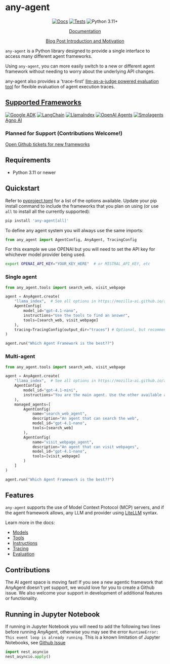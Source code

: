 # any-agent

<div align="center">

[![Docs](https://github.com/mozilla-ai/any-agent/actions/workflows/docs.yaml/badge.svg)](https://github.com/mozilla-ai/any-agent/actions/workflows/docs.yaml/)
[![Tests](https://github.com/mozilla-ai/any-agent/actions/workflows/tests.yaml/badge.svg)](https://github.com/mozilla-ai/any-agent/actions/workflows/tests.yaml/)
![Python 3.11+](https://img.shields.io/badge/python-3.11%2B-blue.svg)

[Documentation](https://mozilla-ai.github.io/any-agent/)


[Blog Post Introduction and Motivation](https://blog.mozilla.ai/introducing-any-agent-an-abstraction-layer-between-your-code-and-the-many-agentic-frameworks/)

</div>

`any-agent` is a Python library designed to provide a single interface to access many different agent frameworks.

Using `any-agent`, you can more easily switch to a new or different agent framework without needing to worry about the underlying API changes.

any-agent also provides a 'trace-first' [llm-as-a-judge powered evaluation tool](https://mozilla-ai.github.io/any-agent/evaluation/) for flexible evaluation of agent execution traces.

## [Supported Frameworks](https://mozilla-ai.github.io/any-agent/frameworks/)

[![Google ADK](https://img.shields.io/badge/Google%20ADK-4285F4?logo=google&logoColor=white)](https://github.com/google/adk-python) [![LangChain](https://img.shields.io/badge/LangChain-1e4545?logo=langchain&logoColor=white)](https://github.com/langchain-ai/langgraph) [![LlamaIndex](https://img.shields.io/badge/🦙%20LlamaIndex-fbcfe2)](https://github.com/run-llama/llama_index) [![OpenAI Agents](https://img.shields.io/badge/OpenAI%20Agents-black?logo=openai)](https://github.com/openai/openai-agents-python) [![Smolagents](https://img.shields.io/badge/Smolagents-ffcb3a?logo=huggingface&logoColor=white)](https://smolagents.org/) [Agno AI](https://docs.agno.com/introduction)

### Planned for Support (Contributions Welcome!)

[Open Github tickets for new frameworks](https://github.com/mozilla-ai/any-agent/issues?q=is%3Aissue%20state%3Aopen%20label%3Aframeworks)

## Requirements

- Python 3.11 or newer

## Quickstart


Refer to [pyproject.toml](./pyproject.toml) for a list of the options available.
Update your pip install command to include the frameworks that you plan on using (or use `all` to install all the currently supported):

```bash
pip install 'any-agent[all]'
```

To define any agent system you will always use the same imports:

```py
from any_agent import AgentConfig, AnyAgent, TracingConfig
```
For this example we use OPENAI but you will need to set the API key for whichever model provider being used.

```bash
export OPENAI_API_KEY="YOUR_KEY_HERE"  # or MISTRAL_API_KEY, etc
```

### Single agent

```py
from any_agent.tools import search_web, visit_webpage

agent = AnyAgent.create(
    "llama_index",  # See all options in https://mozilla-ai.github.io/any-agent/frameworks/
    AgentConfig(
        model_id="gpt-4.1-nano",
        instructions="Use the tools to find an answer",
        tools=[search_web, visit_webpage]
    ),
    tracing=TracingConfig(output_dir="traces") # Optional, but recommended for saving and viewing traces
)

agent.run("Which Agent Framework is the best??")
```

### Multi-agent

```py
from any_agent.tools import search_web, visit_webpage

agent = AnyAgent.create(
    "llama_index",  # See all options in https://mozilla-ai.github.io/any-agent/frameworks/
    AgentConfig(
        model_id="gpt-4.1-mini",
        instructions="You are the main agent. Use the other available agents to find an answer",
    ),
    managed_agents=[
        AgentConfig(
            name="search_web_agent",
            description="An agent that can search the web",
            model_id="gpt-4.1-nano",
            tools=[search_web]
        ),
        AgentConfig(
            name="visit_webpage_agent",
            description="An agent that can visit webpages",
            model_id="gpt-4.1-nano",
            tools=[visit_webpage]
        )
    ]
)

agent.run("Which Agent Framework is the best??")
```

## Features

`any-agent` supports the use of Model Context Protocol (MCP) servers, and if the agent framework allows,
any LLM and provider using [LiteLLM](https://docs.litellm.ai/docs/) syntax.

Learn more in the docs:

- [Models](https://mozilla-ai.github.io/any-agent/frameworks/#models)
- [Tools](https://mozilla-ai.github.io/any-agent/tools/)
- [Instructions](https://mozilla-ai.github.io/any-agent/instructions/)
- [Tracing](https://mozilla-ai.github.io/any-agent/tracing/)
- [Evaluation](https://mozilla-ai.github.io/any-agent/evaluation/)


## Contributions

The AI agent space is moving fast! If you see a new agentic framework that AnyAgent doesn't yet support, we would love for you to create a Github issue. We also welcome your support in development of additional features or functionality.


## Running in Jupyter Notebook

If running in Jupyter Notebook you will need to add the following two lines before running AnyAgent, otherwise you may see the error `RuntimeError: This event loop is already running`. This is a known limitation of Jupyter Notebooks, see [Github Issue](https://github.com/jupyter/notebook/issues/3397#issuecomment-376803076)

```py
import nest_asyncio
nest_asyncio.apply()
```
